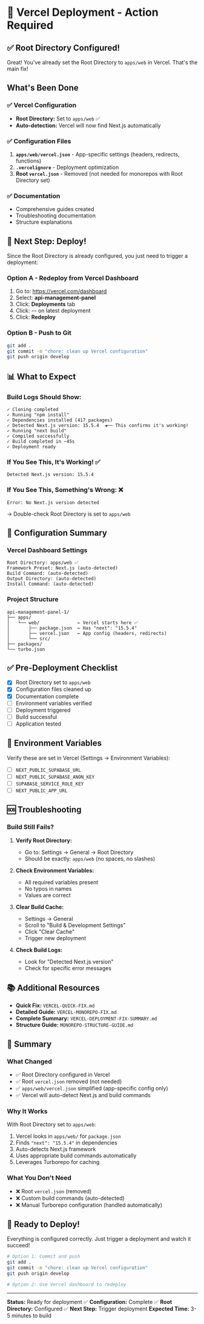 # 🚀 Vercel Deployment - Action Required

## ✅ Root Directory Configured!

Great! You've already set the Root Directory to `apps/web` in Vercel. That's the main fix!

## What's Been Done

### ✅ Vercel Configuration
- **Root Directory:** Set to `apps/web` ✅
- **Auto-detection:** Vercel will now find Next.js automatically

### ✅ Configuration Files
1. **`apps/web/vercel.json`** - App-specific settings (headers, redirects, functions)
2. **`.vercelignore`** - Deployment optimization
3. **Root `vercel.json`** - Removed (not needed for monorepos with Root Directory set)

### ✅ Documentation
- Comprehensive guides created
- Troubleshooting documentation
- Structure explanations

## 🎯 Next Step: Deploy!

Since the Root Directory is already configured, you just need to trigger a deployment:

### Option A - Redeploy from Vercel Dashboard
1. Go to: https://vercel.com/dashboard
2. Select: **api-management-panel**
3. Click: **Deployments** tab
4. Click: **⋯** on latest deployment
5. Click: **Redeploy**

### Option B - Push to Git
```bash
git add .
git commit -m "chore: clean up Vercel configuration"
git push origin develop
```

## 📊 What to Expect

### Build Logs Should Show:
```
✓ Cloning completed
✓ Running "npm install"
✓ Dependencies installed (417 packages)
✓ Detected Next.js version: 15.5.4  ◄── This confirms it's working!
✓ Running "next build"
✓ Compiled successfully
✓ Build completed in ~45s
✓ Deployment ready
```

### If You See This, It's Working! ✅
```
Detected Next.js version: 15.5.4
```

### If You See This, Something's Wrong: ❌
```
Error: No Next.js version detected
```
→ Double-check Root Directory is set to `apps/web`

## 🔧 Configuration Summary

### Vercel Dashboard Settings
```
Root Directory: apps/web ✅
Framework Preset: Next.js (auto-detected)
Build Command: (auto-detected)
Output Directory: (auto-detected)
Install Command: (auto-detected)
```

### Project Structure
```
api-management-panel-1/
├── apps/
│   └── web/              ← Vercel starts here ✅
│       ├── package.json  ← Has "next": "15.5.4"
│       ├── vercel.json   ← App config (headers, redirects)
│       └── src/
├── packages/
└── turbo.json
```

## ✅ Pre-Deployment Checklist

- [x] Root Directory set to `apps/web`
- [x] Configuration files cleaned up
- [x] Documentation complete
- [ ] Environment variables verified
- [ ] Deployment triggered
- [ ] Build successful
- [ ] Application tested

## 🔐 Environment Variables

Verify these are set in Vercel (Settings → Environment Variables):

- [ ] `NEXT_PUBLIC_SUPABASE_URL`
- [ ] `NEXT_PUBLIC_SUPABASE_ANON_KEY`
- [ ] `SUPABASE_SERVICE_ROLE_KEY`
- [ ] `NEXT_PUBLIC_APP_URL`

## 🆘 Troubleshooting

### Build Still Fails?

1. **Verify Root Directory:**
   - Go to: Settings → General → Root Directory
   - Should be exactly: `apps/web` (no spaces, no slashes)

2. **Check Environment Variables:**
   - All required variables present
   - No typos in names
   - Values are correct

3. **Clear Build Cache:**
   - Settings → General
   - Scroll to "Build & Development Settings"
   - Click "Clear Cache"
   - Trigger new deployment

4. **Check Build Logs:**
   - Look for "Detected Next.js version"
   - Check for specific error messages

## 📚 Additional Resources

- **Quick Fix:** `VERCEL-QUICK-FIX.md`
- **Detailed Guide:** `VERCEL-MONOREPO-FIX.md`
- **Complete Summary:** `VERCEL-DEPLOYMENT-FIX-SUMMARY.md`
- **Structure Guide:** `MONOREPO-STRUCTURE-GUIDE.md`

## 🎯 Summary

### What Changed
- ✅ Root Directory configured in Vercel
- ✅ Root `vercel.json` removed (not needed)
- ✅ `apps/web/vercel.json` simplified (app-specific config only)
- ✅ Vercel will auto-detect Next.js and build commands

### Why It Works
With Root Directory set to `apps/web`:
1. Vercel looks in `apps/web/` for `package.json`
2. Finds `"next": "15.5.4"` in dependencies
3. Auto-detects Next.js framework
4. Uses appropriate build commands automatically
5. Leverages Turborepo for caching

### What You Don't Need
- ❌ Root `vercel.json` (removed)
- ❌ Custom build commands (auto-detected)
- ❌ Manual Turborepo configuration (handled automatically)

## 🚀 Ready to Deploy!

Everything is configured correctly. Just trigger a deployment and watch it succeed!

```bash
# Option 1: Commit and push
git add .
git commit -m "chore: clean up Vercel configuration"
git push origin develop

# Option 2: Use Vercel dashboard to redeploy
```

---

**Status:** Ready for deployment ✅
**Configuration:** Complete ✅
**Root Directory:** Configured ✅
**Next Step:** Trigger deployment
**Expected Time:** 3-5 minutes to build
